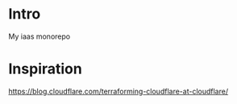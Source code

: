 # Intro
My iaas monorepo


# Inspiration

https://blog.cloudflare.com/terraforming-cloudflare-at-cloudflare/
